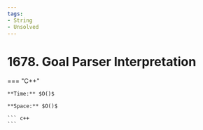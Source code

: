 ```yaml
---
tags:
- String
- Unsolved
---
```



# 1678. Goal Parser Interpretation

=== "C++"

    **Time:** $O()$

    **Space:** $O()$

    ``` c++
    ```